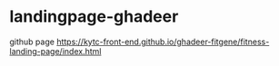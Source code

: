 # landingpage-ghadeer
 github page
 https://kytc-front-end.github.io/ghadeer-fitgene/fitness-landing-page/index.html
